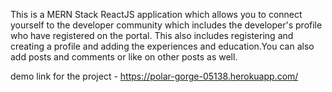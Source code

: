 This is a MERN Stack ReactJS application which allows you to connect yourself to the developer community which includes the developer's profile who have registered on the portal.
This also includes registering and creating a profile and adding the experiences and education.You can also add posts and comments or like on other posts as well.



demo link for the project - https://polar-gorge-05138.herokuapp.com/
